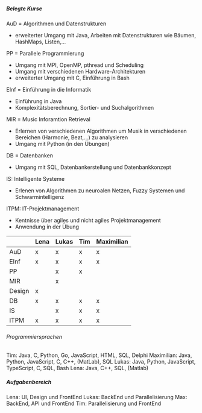 ##### Belegte Kurse
AuD = Algorithmen und Datenstrukturen
* erweiterter Umgang mit Java, Arbeiten mit Datenstrukturen wie Bäumen, HashMaps, Listen,...

PP  = Parallele Programmierung
* Umgang mit MPI, OpenMP, pthread und Scheduling
* Umgang mit verschiedenen Hardware-Architekturen
* erweiterter Umgang mit C, Einführung in Bash 

EInf = Einführung in die Informatik
* Einführung in Java
* Komplexitätsberechnung, Sortier- und Suchalgorithmen

MIR = Music Inforamtion Retrieval
* Erlernen von verschiedenen Algorithmen um Musik in verschiedenen Bereichen (Harmonie, Beat,...) zu analysieren
* Umgang mit Python (in den Übungen)

DB = Datenbanken
* Umgang mit SQL, Datenbankerstellung und Datenbankkonzept

IS: Intelligente Systeme
* Erlenen von Algorithmen zu neuroalen Netzen, Fuzzy Systemen und Schwarmintelligenz

ITPM: IT-Projektmanagement
* Kentnisse über agiles und nicht agiles Projektmanagement
* Anwendung in der Übung


|        | Lena | Lukas | Tim | Maximilian |
| ------ | ---- | ----- | --- | ---------- |
| AuD    | x    | x     | x   | x          |
| EInf   | x    | x     | x   | x          |
| PP     |      | x     | x   |            |
| MIR    |      | x     |     |            |
| Design | x    |       |     |            |
| DB     | x    | x     | x   | x          |
| IS     |      | x     | x   | x          |
| ITPM   | x    | x     | x   | x           |


###### Programmiersprachen
Tim: Java, C, Python, Go, JavaScript, HTML, SQL, Delphi
Maximilian: Java, Python, JavaScript, C, C++, (MatLab), SQL
Lukas: Java, Python, JavaScript, TypeScript, C, SQL, Bash
Lena: Java, C++, SQL, (Matlab)

##### Aufgabenbereich
Lena: UI, Design und FrontEnd
Lukas: BackEnd und Parallelisierung
Max: BackEnd, API und FrontEnd
Tim: Parallelisierung und FrontEnd